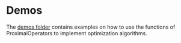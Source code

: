 # Demos

The [demos folder](https://github.com/kul-forbes/ProximalOperators.jl/tree/master/demos/) contains examples on how to use the functions of ProximalOperators to implement optimization algorithms.
